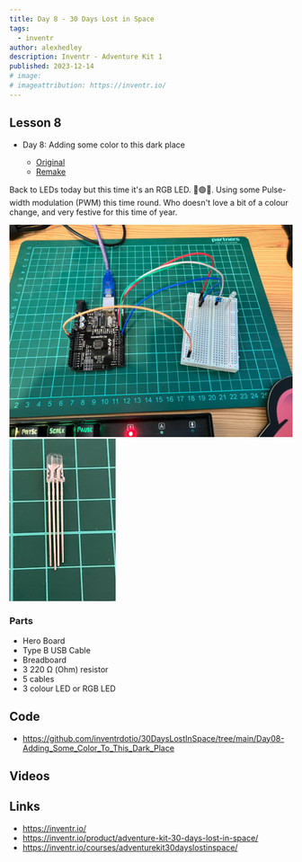 ```yaml
---
title: Day 8 - 30 Days Lost in Space 
tags:
  - inventr
author: alexhedley
description: Inventr - Adventure Kit 1
published: 2023-12-14
# image:
# imageattribution: https://inventr.io/
---
```


<!-- # Day 8 - 30 Days Lost in Space - Inventr -->

<?# Markdown ?>
<?!^ "./../includes/posts/inventr-ak1.md" /?>
<?#/ Markdown ?>

## Lesson 8

- Day 8: Adding some color to this dark place

  - [Original](https://inventr.io/lessons/day-8/)
  - [Remake](https://inventr.io/lessons/day-8-2/)

Back to LEDs today but this time it's an RGB LED. 🔴🟢🔵. Using some Pulse-width modulation (PWM) this time round. Who doesn't love a bit of a colour change, and very festive for this time of year.

!["Day 8"](images/inventr/ak1/Day8_2.jpg "Day 8")
!["Day 8"](images/inventr/ak1/Day8_1.jpg "Day 8")

### Parts

- Hero Board
- Type B USB Cable
- Breadboard
- 3 220 Ω (Ohm) resistor
- 5 cables
- 3 colour LED or RGB LED

## Code

- https://github.com/inventrdotio/30DaysLostInSpace/tree/main/Day08-Adding_Some_Color_To_This_Dark_Place

## Videos

<?# YouTube yh15KHNu74o /?>

<?# YouTube hN5Sr7tciqQ /?>

<!-- <iframe width="560" height="315" src="https://www.youtube.com/embed/" title="30 Days Lost in Space - Day " frameborder="0" allow="accelerometer; autoplay; clipboard-write; encrypted-media; gyroscope; picture-in-picture; web-share" allowfullscreen></iframe> -->

## Links

- https://inventr.io/
- https://inventr.io/product/adventure-kit-30-days-lost-in-space/
- https://inventr.io/courses/adventurekit30dayslostinspace/
